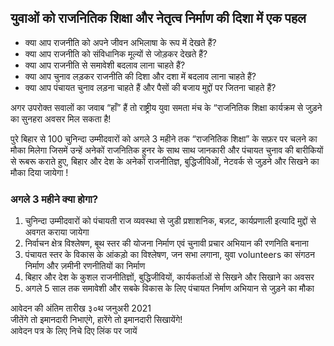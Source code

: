 ## युवाओं को राजनितिक शिक्षा और नेतृत्व निर्माण की दिशा में एक पहल  

* क्या आप राजनीति को अपने जीवन अभिलाषा के रूप में देखते हैं?  
* क्या आप राजनीति को संविधानिक मूल्यों से जोड़कर देखते हैं?  
* क्या आप राजनीति से समावेशी बदलाव लाना चाहते हैं?  
* क्या आप चुनाव लड़कर राजनीति की दिशा और दशा में बदलाव लाना चाहते हैं?   
* क्या आप पंचायत चुनाव लड़ना चाहते हैं और पैसों की बजाय मुद्दों पर जितना चाहते हैं?  

अगर उपरोक्त सवालों का जवाब “हाँ” हैं तो राष्ट्रीय युवा समता मंच के “राजनितिक शिक्षा कार्यक्रम से जुड़ने का सुनहरा अवसर मिल सकता है!  

पुरे बिहार से 100 चुनिन्दा उम्मीदवारों को अगले 3 महीने तक “राजनितिक शिक्षा” के सफ़र पर चलने का मौका मिलेगा जिसमें उन्हें अनेकों राजनितिक हुनर के साथ साथ जानकारी और पंचायत चुनाव की बारीकियों से रूबरू कराते हुए, बिहार और देश के अनेकों राजनीतिज्ञ, बुद्धिजीविओं, नेटवर्क से जुड़ने और सिखने का मौका दिया जायेगा !

### अगले 3 महीने क्या होगा?
1. चुनिन्दा उम्मीदवारों को पंचायती राज व्यवस्था से जुडी प्रशाशनिक, बज़ट, कार्यप्रणाली इत्यादि मुद्दों से अवगत कराया जायेगा
2. निर्वाचन क्षेत्र विश्लेषण, बूथ स्तर की योजना निर्माण एवं चुनावी प्रचार अभियान की रणनिति बनाना
3. पंचायत स्तर के विकास के आंकड़ो का विश्लेषण, जन सभा लगाना, युवा volunteers का संगठन निर्माण और ज़मीनी रणनीतियों का निर्माण
4. बिहार और देश के कुशल राजनीतिज्ञों, बुद्धिजीवियों, कार्यकर्ताओं से सिखने और सिखाने का अवसर
5. अगले 5 साल तक समावेशी और सबके विकास के लिए पंचायत निर्माण अभियान से जुड़ने का मौका

आवेदन की अंतिम तारीख ३०थ जनुअरी 2021  
जीतेंगे तो इमानदारी निभाएंगे, हारेंगे तो इमानदारी सिखायेंगे!  
आवेदन पत्र के लिए निचे दिए लिंक पर जायें
